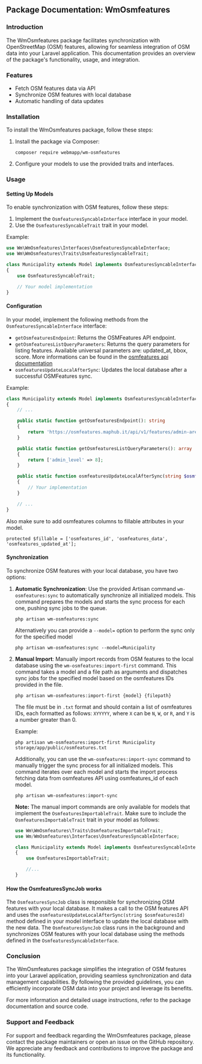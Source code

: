 ## Package Documentation: WmOsmfeatures

### Introduction

The WmOsmfeatures package facilitates synchronization with OpenStreetMap (OSM) features, allowing for seamless integration of OSM data into your Laravel application. This documentation provides an overview of the package's functionality, usage, and integration.

### Features

-   Fetch OSM features data via API
-   Synchronize OSM features with local database
-   Automatic handling of data updates

### Installation

To install the WmOsmfeatures package, follow these steps:

1. Install the package via Composer:

    ```
    composer require webmapp/wm-osmfeatures
    ```

2. Configure your models to use the provided traits and interfaces.

### Usage

#### Setting Up Models

To enable synchronization with OSM features, follow these steps:

1. Implement the `OsmfeaturesSyncableInterface` interface in your model.
2. Use the `OsmfeaturesSyncableTrait` trait in your model.

Example:

```php
use Wm\WmOsmfeatures\Interfaces\OsmfeaturesSyncableInterface;
use Wm\WmOsmfeatures\Traits\OsmfeaturesSyncableTrait;

class Municipality extends Model implements OsmfeaturesSyncableInterface
{
    use OsmfeaturesSyncableTrait;

    // Your model implementation
}
```

#### Configuration

In your model, implement the following methods from the `OsmfeaturesSyncableInterface` interface:

-   `getOsmfeaturesEndpoint`: Returns the OSMFeatures API endpoint.
-   `getOsmfeaturesListQueryParameters`: Returns the query parameters for listing features. Available universal parameters are: updated_at, bbox, score. More informations can be found in the [osmfeatures api documentation](https://osmfeatures.maphub.it/api/documentation)
-   `osmfeaturesUpdateLocalAfterSync`: Updates the local database after a successful OSMFeatures sync.

Example:

```php
class Municipality extends Model implements OsmfeaturesSyncableInterface
{
    // ...

    public static function getOsmfeaturesEndpoint(): string
    {
        return 'https://osmfeatures.maphub.it/api/v1/features/admin-areas/';
    }

    public static function getOsmfeaturesListQueryParameters(): array
    {
        return ['admin_level' => 8];
    }

    public static function osmfeaturesUpdateLocalAfterSync(string $osmfeaturesId): void
    {
        // Your implementation
    }

    // ...
}
```

Also make sure to add osmfeatures columns to fillable attributes in your model.

```
protected $fillable = ['osmfeatures_id', 'osmfeatures_data', 'osmfeatures_updated_at'];
```

#### Synchronization

To synchronize OSM features with your local database, you have two options:

1. **Automatic Synchronization**: Use the provided Artisan command `wm-osmfeatures:sync` to automatically synchronize all initialized models. This command prepares the models and starts the sync process for each one, pushing sync jobs to the queue. 

    ```
    php artisan wm-osmfeatures:sync
    ```

    Alternatively you can provide a ```--model=``` option to perform the sync only for the specified model
   
      ```
    php artisan wm-osmfeatures:sync --model=Municipality
    ```

3. **Manual Import**: Manually import records from OSM features to the local database using the `wm-osmfeatures:import-first` command. This command takes a model and a file path as arguments and dispatches sync jobs for the specified model based on the osmfeatures IDs provided in the file.

    ```
    php artisan wm-osmfeatures:import-first {model} {filepath}
    ```

    The file must be in `.txt` format and should contain a list of osmfeatures IDs, each formatted as follows: `XYYYYY`, where `X` can be `N`, `W`, or `R`, and `Y` is a number greater than 0.

    Example:

    ```
    php artisan wm-osmfeatures:import-first Municipality storage/app/public/osmfeatures.txt
    ```

    Additionally, you can use the `wm-osmfeatures:import-sync` command to manually trigger the sync process for all initialized models. This command iterates over each model and starts the import process fetching     data from osmfeatures API using osmfeatures_id of each model.

    ```
    php artisan wm-osmfeatures:import-sync
    ```

    **Note:** The manual import commands are only available for models that implement the `OsmfeaturesImportableTrait`. Make sure to include the `OsmfeaturesImportableTrait` trait in your model as follows:

    ```php
    use Wm\WmOsmfeatures\Traits\OsmfeaturesImportableTrait;
    use Wm/WmOsmfeatures\Interfaces\OsmfeaturesSyncableInterface;

    class Municipality extends Model implements OsmfeaturesSyncableInterface
    {
        use OsmfeaturesImportableTrait;

        //...
    }
    ```

#### How the OsmfeaturesSyncJob works

The `OsmfeaturesSyncJob` class is responsible for synchronizing OSM features with your local database. It makes a call to the OSM features API and uses the `osmfeaturesUpdateLocalAfterSync(string $osmfeaturesId)` method defined in your model interface to update the local database with the new data. The `OsmfeaturesSyncJob` class runs in the background and synchronizes OSM features with your local database using the methods defined in the `OsmfeaturesSyncableInterface`.

### Conclusion

The WmOsmfeatures package simplifies the integration of OSM features into your Laravel application, providing seamless synchronization and data management capabilities. By following the provided guidelines, you can efficiently incorporate OSM data into your project and leverage its benefits.

For more information and detailed usage instructions, refer to the package documentation and source code.

### Support and Feedback

For support and feedback regarding the WmOsmfeatures package, please contact the package maintainers or open an issue on the GitHub repository. We appreciate any feedback and contributions to improve the package and its functionality.
